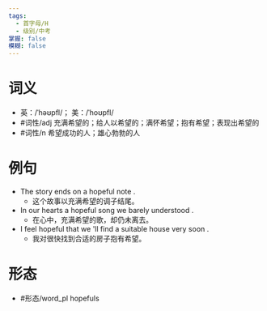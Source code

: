 ```yaml
---
tags:
  - 首字母/H
  - 级别/中考
掌握: false
模糊: false
---
```

# 词义
- 英：/ˈhəʊpfl/； 美：/ˈhoʊpfl/
- #词性/adj  充满希望的；给人以希望的；满怀希望；抱有希望；表现出希望的
- #词性/n  希望成功的人；雄心勃勃的人
# 例句
- The story ends on a hopeful note .
	- 这个故事以充满希望的调子结尾。
- In our hearts a hopeful song we barely understood .
	- 在心中，充满希望的歌，却仍未离去。
- I feel hopeful that we 'll find a suitable house very soon .
	- 我对很快找到合适的房子抱有希望。
# 形态
- #形态/word_pl hopefuls
